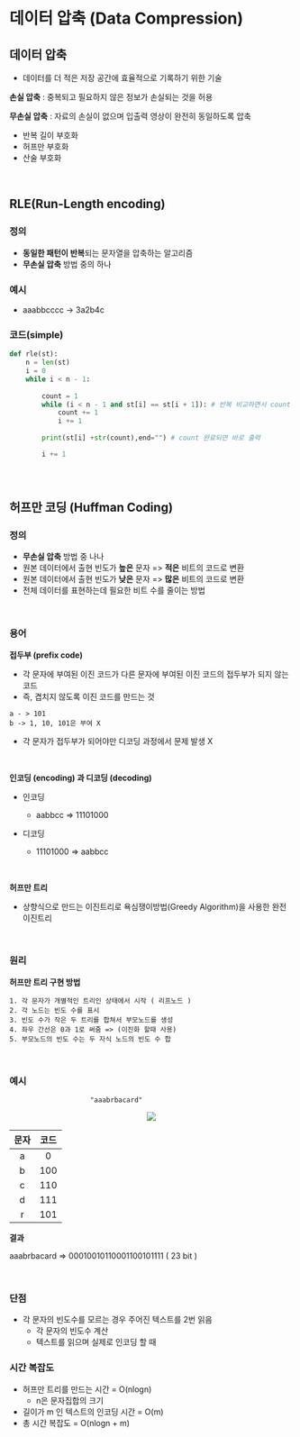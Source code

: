 # 데이터 압축 (Data Compression)


## 데이터 압축

- 데이터를 더 적은 저장 공간에 효율적으로 기록하기 위한 기술

**손실 압축** : 중복되고 필요하지 않은 정보가 손실되는 것을 허용

**무손실 압축** : 자료의 손실이 없으며 입출력 영상이 완전히 동일하도록 압축

- 반복 길이 부호화
- 허프만 부호화
- 산술 부호화


</br>

## RLE(Run-Length encoding)

### 정의

- **동일한 패턴이 반복**되는 문자열을 압축하는 알고리즘
- **무손실 압축** 방법 중의 하나

### 예시

- aaabbcccc → 3a2b4c

### 코드(simple)

```python
def rle(st):
    n = len(st)
    i = 0
    while i < n - 1:
				
        count = 1
        while (i < n - 1 and st[i] == st[i + 1]): # 반복 비교하면서 count 체크
            count += 1
            i += 1
			
        print(st[i] +str(count),end="") # count 완료되면 바로 출력

        i += 1
```

</br>

#

## 허프만 코딩 (Huffman Coding)

### 정의

- **무손실 압축** 방법 중 나나
- 원본 데이터에서 출현 빈도가 **높은** 문자 => **적은** 비트의 코드로 변환
- 원본 데이터에서 출현 빈도가 **낮은** 문자 => **많은** 비트의 코드로 변환
- 전체 데이터를 표현하는데 필요한 비트 수를 줄이는 방법

</br>

### 용어


**접두부 (prefix code)**

- 각 문자에 부여된 이진 코드가 다른 문자에 부여된 이진 코드의 접두부가 되지 않는 코드
- 즉, 겹치지 않도록 이진 코드를 만드는 것
```
a - > 101
b -> 1, 10, 101은 부여 X
```
- 각 문자가 접두부가 되어야만 디코딩 과정에서 문제 발생 X

</br>

**인코딩 (encoding) 과 디코딩 (decoding)**

- 인코딩

	- aabbcc => 11101000

- 디코딩

 	- 11101000 => aabbcc

</br>

**허프만 트리**

- 상향식으로 만드는 이진트리로 욕심쟁이방법(Greedy Algorithm)을 사용한 완전이진트리

</br>

### 원리

**허프만 트리 구현 방법**

```
1. 각 문자가 개별적인 트리인 상태에서 시작 ( 리프노드 )
2. 각 노드는 빈도 수를 표시
3. 빈도 수가 작은 두 트리를 합쳐서 부모노드를 생성
4. 좌우 간선은 0과 1로 써줌 => (이진화 할때 사용)
5. 부모노드의 빈도 수는 두 자식 노드의 빈도 수 합
```

</br>

### 예시


						"aaabrbacard"
						
<p align="center"><img src="https://user-images.githubusercontent.com/113777043/210158999-c54a3246-57a3-4fa1-bb3e-86bce80e6bca.png"></p>

| 문자 | 코드 |
| :---: | :---: |
| a | 0 |
| b | 100 |
| c | 110 | 
| d | 111 |
| r | 101 |

**결과**

aaabrbacard => 00010010110001100101111 ( 23 bit )

</br>

### 단점

- 각 문자의 빈도수를 모르는 경우 주어진 텍스트를 2번 읽음
	- 각 문자의 빈도수 계산
	- 텍스트를 읽으며 실제로 인코딩 할 때
	
	
### 시간 복잡도

- 허프만 트리를 만드는 시간 = O(nlogn)
	- n은 문자집합의 크기
- 길이가 m 인 텍스트의 인코딩 시간 = O(m)
- 총 시간 복잡도 = O(nlogn + m)

